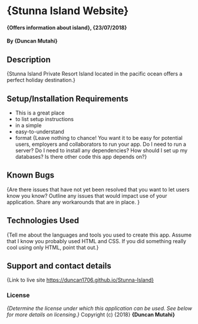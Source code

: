 # {Stunna Island Website}
#### {Offers information about island}, {23/07/2018}
#### By **{Duncan Mutahi}**
## Description
{Stunna Island Private Resort Island located in the pacific ocean offers a perfect holiday destination.}
## Setup/Installation Requirements
* This is a great place
* to list setup instructions
* in a simple
* easy-to-understand
* format
{Leave nothing to chance! You want it to be easy for potential users, employers and collaborators to run your app. Do I need to run a server? Do I need to install any dependencies? How should I set up my databases? Is there other code this app depends on?}
## Known Bugs
{Are there issues that have not yet been resolved that you want to let users know you know? Outline any issues that would impact use of your application. Share any workarounds that are in place. }
## Technologies Used
{Tell me about the languages and tools you used to create this app. Assume that I know you probably used HTML and CSS. If you did something really cool using only HTML, point that out.}
## Support and contact details
{Link to live site https://duncan1706.github.io/Stunna-Island}
### License
*{Determine the license under which this application can be used.  See below for more details on licensing.}*
Copyright (c) {2018} **{Duncan Mutahi}**
